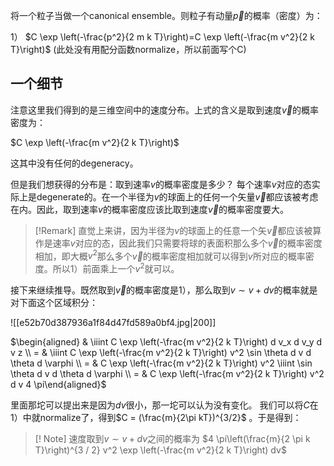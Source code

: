 将一个粒子当做一个canonical ensemble。则粒子有动量$\vec{p}$的概率（密度）为：

1） $C \exp \left(-\frac{p^2}{2 m k T}\right)=C \exp \left(-\frac{m v^2}{2 k T}\right)$ (此处没有用配分函数normalize，所以前面写个C)

## 一个细节

注意这里我们得到的是三维空间中的速度分布。上式的含义是取到速度$\vec{v}$的概率密度为：

$C \exp \left(-\frac{m v^2}{2 k T}\right)$ 

这其中没有任何的degeneracy。

但是我们想获得的分布是：取到速率$v$的概率密度是多少？
每个速率$v$对应的态实际上是degenerate的。在一个半径为$v$的球面上的任何一个矢量$\vec{v}$都应该被考虑在内。因此，取到速率$v$的概率密度应该比取到速度$\vec{v}$的概率密度要大。

>[!Remark]
>直觉上来讲，因为半径为$v$的球面上的任意一个矢$\vec{v}$都应该被算作是速率$v$对应的态，因此我们只需要将球的表面积那么多个$\vec{v}$的概率密度相加，即大概$v^2$那么多个$\vec{v}$的概率密度相加就可以得到$v$所对应的概率密度。所以1）前面乘上一个$v^2$就可以。

接下来继续推导。既然取到$\vec{v}$的概率密度是1），那么取到$v \sim v + dv$的概率就是对下面这个区域积分：

![[e52b70d387936a1f84d47fd589a0bf4.jpg|200]]

$\begin{aligned} & \iiint C \exp \left(-\frac{m v^2}{2 k T}\right) d v_x d v_y d v z \\ = & \iiint C \exp \left(-\frac{m v^2}{2 k T}\right) v^2 \sin \theta d v d \theta d \varphi \\ = & C \exp \left(-\frac{m v^2}{2 k T}\right) v^2 \iiint \sin \theta d v d \theta d \varphi \\ = & C \exp \left(-\frac{m v^2}{2 k T}\right) v^2 d v 4 \pi\end{aligned}$

里面那坨可以提出来是因为$dv$很小，那一坨可以认为没有变化。
我们可以将$C$在1）中就normalize了，得到$C = (\frac{m}{2\pi kT})^{3/2}$ 。于是得到：

>[! Note]
>速度取到$v \sim v + dv$之间的概率为 $4 \pi\left(\frac{m}{2 \pi k T}\right)^{3 / 2} v^2 \exp \left(-\frac{m v^2}{2 k T}\right) dv$

